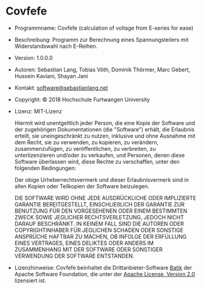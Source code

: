 # Covfefe
- Programmname: Covfefe (calculation of voltage from E-series for ease)
- Beschreibung: Programm zur Berechnung eines Spannungsteilers mit Widerstandswahl nach E-Reihen.
- Version: 1.0.0.0
- Autoren: Sebastian Lang, Tobias Vöth, Dominik Thörmer, Marc Gebert, Hussein Kaviani, Shayan Jani
- Kontakt: software@sebastianlang.net
- Copyright: © 2018 Hochschule Furtwangen University
- Lizenz: MIT-Lizenz

  Hiermit wird unentgeltlich jeder Person, die eine Kopie der Software und der zugehörigen Dokumentationen (die "Software") erhält, die Erlaubnis erteilt, sie uneingeschränkt zu nutzen, inklusive und ohne Ausnahme mit dem Recht, sie zu verwenden, zu kopieren, zu verändern, zusammenzufügen, zu veröffentlichen, zu verbreiten, zu unterlizenzieren und/oder zu verkaufen, und Personen, denen diese Software überlassen wird, diese Rechte zu verschaffen, unter den folgenden Bedingungen:
  
  Der obige Urheberrechtsvermerk und dieser Erlaubnisvermerk sind in allen Kopien oder Teilkopien der Software beizulegen.
  
  DIE SOFTWARE WIRD OHNE JEDE AUSDRÜCKLICHE ODER IMPLIZIERTE GARANTIE BEREITGESTELLT, EINSCHLIEßLICH DER GARANTIE ZUR BENUTZUNG FÜR DEN VORGESEHENEN ODER EINEM BESTIMMTEN ZWECK SOWIE JEGLICHER RECHTSVERLETZUNG, JEDOCH NICHT DARAUF BESCHRÄNKT. IN KEINEM FALL SIND DIE AUTOREN ODER COPYRIGHTINHABER FÜR JEGLICHEN SCHADEN ODER SONSTIGE ANSPRÜCHE HAFTBAR ZU MACHEN, OB INFOLGE DER ERFÜLLUNG EINES VERTRAGES, EINES DELIKTES ODER ANDERS IM ZUSAMMENHANG MIT DER SOFTWARE ODER SONSTIGER VERWENDUNG DER SOFTWARE ENTSTANDEN.

- Lizenzhinweise: Covfefe beinhaltet die Drittanbieter-Software [Batik](https://xmlgraphics.apache.org/batik) der Apache Software Foundation, die unter der [Apache License, Version 2.0](http://www.apache.org/licenses/LICENSE-2.0) lizensiert ist.
